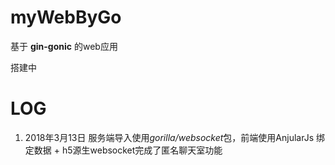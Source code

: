 # myWebByGo

基于 **gin-gonic** 的web应用

搭建中


# LOG
1. 2018年3月13日 服务端导入使用*gorilla/websocket*包，前端使用AnjularJs 绑定数据 + h5源生websocket完成了匿名聊天室功能
